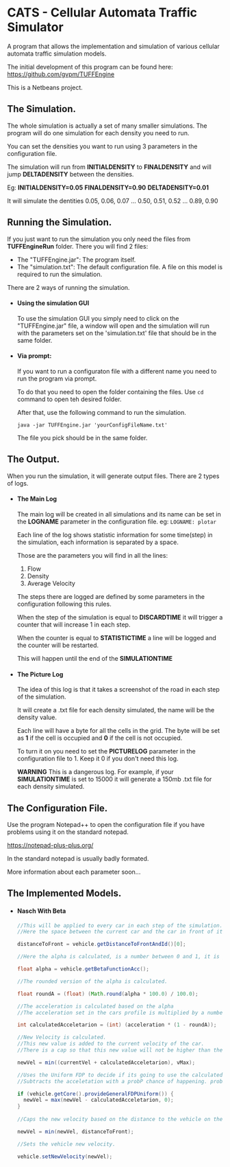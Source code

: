 # CATS - Cellular Automata Traffic Simulator
A program that allows the implementation and simulation of various cellular automata traffic simulation models.

The initial development of this program can be found here: https://github.com/gvpm/TUFFEngine

This is a Netbeans project.


## The Simulation.

  The whole simulation is actually a set of many smaller simulations. The program will do one simulation for each density you need to run.
  
  You can set the densities you want to run using 3 parameters in the configuration file.
  
  The simulation will run from **INITIALDENSITY** to **FINALDENSITY** and will jump **DELTADENSITY** between the densities.
  
  Eg: **INITIALDENSITY=0.05**  **FINALDENSITY=0.90**  **DELTADENSITY=0.01** 
  
  It will simulate the dentities 0.05, 0.06, 0.07 ... 0.50, 0.51, 0.52 ... 0.89, 0.90

## Running the Simulation.
If you just want to run the simulation you only need the files from **TUFFEngineRun** folder.
There you will find 2 files:
- The "TUFFEngine.jar": The program itself.
- The "simulation.txt": The default configuration file.
  A file on this model is required to run the simulation.
  
There are 2 ways of running the simulation.
- #### Using the simulation GUI
  To use the simulation GUI you simply need to click on the "TUFFEngine.jar" file, a window will open and the simulation will run with the parameters set on the 'simulation.txt' file that should be in the same folder.
  
- #### Via prompt:


   If you want to run a configuraton file with a different name you need to run the program via prompt.
   
   To do that you need to open the folder containing the files. Use `cd` command to open teh desired folder.
   
   After that, use the following command to run the simulation.
   
   `java -jar TUFFEngine.jar 'yourConfigFileName.txt'`
   
   The file you pick should be in the same folder.


## The Output.
When you run the simulation, it will generate output files.
There are 2 types of logs.
- #### The Main Log
  The main log will be created in all simulations and its name can be set in the **LOGNAME** parameter in the configuration file. eg: `LOGNAME: plotar`
  
  Each line of the log shows statistic information for some time(step) in the simulation, each information is separated by a space.
  
  Those are the parameters you will find in all the lines:
  
   1. Flow
   2. Density
   3. Average Velocity
  
   The steps there are logged are defined by some parameters in the configuration following this rules.
  
   When the step of the simulation is equal to **DISCARDTIME** it will trigger a counter that will increase 1 in each step.
  
   When the counter is equal to **STATISTICTIME** a line will be logged and the counter will be restarted.
   
   This will happen until the end of the **SIMULATIONTIME**
  
 - #### The Picture Log
 
    The idea of this log is that it takes a screenshot of the road in each step of the simulation.
    
    It will create a .txt file for each density simulated, the name will be the density value.

    Each line will have a byte for all the cells in the grid. The byte will be set as **1** if the cell is occupied and **0** if the cell is not occupied.
    
    To turn it on you need to set the **PICTURELOG** parameter in the configuration file to 1. Keep it 0 if you don't need this log.
    
    **WARNING** This is a dangerous log. For example, if your **SIMULATIONTIME** is set to 15000 it will generate a 150mb .txt file for each density simulated.
    
## The Configuration File.
  Use the program Notepad++ to open the configuration file if you have problems using it on the standard notepad.
  
  https://notepad-plus-plus.org/
  
  In the standard notepad is usually badly formated.


  More information about each parameter soon...
  
## The Implemented Models.
- #### Nasch With Beta
  ```java
  //This will be applied to every car in each step of the simulation.
  //Here the space between the current car and the car in front of it is calculated.
  
  distanceToFront = vehicle.getDistanceToFrontAndId()[0];
  
  //Here the alpha is calculated, is a number between 0 and 1, it is given by the beta function.
  
  float alpha = vehicle.getBetaFunctionAcc();
  
  //The rounded version of the alpha is calculated.
  
  float roundA = (float) (Math.round(alpha * 100.0) / 100.0);
  
  //The acceleration is calculated based on the alpha
  //The acceleration set in the cars profile is multiplied by a number between 0 and 1.

  int calculatedAcceletarion = (int) (acceleration * (1 - roundA));

  //New Velocity is calculated.
  //This new value is added to the current velocity of the car.
  //There is a cap so that this new value will not be higher than the maximum velocity of the road.

  newVel = min((currentVel + calculatedAcceletarion), vMax);

  //Uses the Uniform FDP to decide if its going to use the calculated acceletarion or not.
  //Subtracts the acceletation with a probP chance of happening. probP is defined in the config file.

  if (vehicle.getCore().provideGeneralFDPUniform()) {
    newVel = max(newVel - calculatedAcceletarion, 0);
  }
      
  //Caps the new velocity based on the distance to the vehicle on the front
  
  newVel = min(newVel, distanceToFront);

  //Sets the vehicle new velocity.
  
  vehicle.setNewVelocity(newVel);
  ```
  
  
  
  
  


